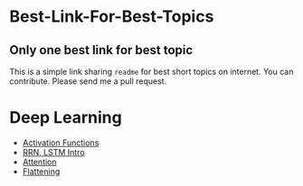 # Best-Link-For-Best-Topics
## Only one best link for best topic
This is a simple link sharing `readme` for best short topics on internet. 
You can contribute. Please send me a pull request. 



# Deep Learning
- [Activation Functions](https://www.youtube.com/watch?v=9vB5nzrL4hY)
- [RRN, LSTM Intro](http://colah.github.io/posts/2015-08-Understanding-LSTMs/)
- [Attention](https://www.youtube.com/watch?v=W2rWgXJBZhU&pbjreload=10)
- [Flattening](https://www.superdatascience.com/convolutional-neural-networks-cnn-step-3-flattening/)



